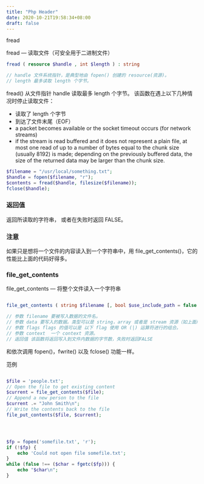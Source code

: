 ```yaml
---
title: "Php Header"
date: 2020-10-21T19:58:34+08:00
draft: false
---
```


fread

fread — 读取文件（可安全用于二进制文件）

```php
fread ( resource $handle , int $length ) : string

// handle 文件系统指针，是典型地由 fopen() 创建的 resource(资源)。
// length 最多读取 length 个字节。
```

fread() 从文件指针 handle 读取最多 length 个字节。 该函数在遇上以下几种情况时停止读取文件：

- 读取了 length 个字节
- 到达了文件末尾（EOF）
- a packet becomes available or the socket timeout occurs (for network streams)
- if the stream is read buffered and it does not represent a plain file, at most one read of up to a number of bytes equal to the chunk size (usually 8192) is made; depending on the previously buffered data, the size of the returned data may be larger than the chunk size.


```php
$filename = "/usr/local/something.txt";
$handle = fopen($filename, "r");
$contents = fread($handle, filesize($filename));
fclose($handle);
```

### 返回值

返回所读取的字符串， 或者在失败时返回 FALSE。

### 注意

如果只是想将一个文件的内容读入到一个字符串中，用 file_get_contents()，它的性能比上面的代码好得多。



### file_get_contents

file_get_contents — 将整个文件读入一个字符串

```php

file_get_contents ( string $filename [, bool $use_include_path = false [, resource $context [, int $offset = -1 [, int $maxlen ]]]] ) : string

// 参数 filename 要被写入数据的文件名。
// 参数 data 要写入的数据。类型可以是 string，array 或者是 stream 资源（如上面所说的那样）。 如果 data 指定为 stream 资源，这里 stream 中所保存的缓存数据将被写入到指定文件中，这种用法就相似于使用 stream_copy_to_stream() 函数。 参数 data 可以是数组（但不能为多维数组），这就相当于 file_put_contents($filename, join('', $array))。
// 参数 flags flags 的值可以是 以下 flag 使用 OR (|) 运算符进行的组合。
// 参数 context  一个 context 资源。
// 返回值 该函数将返回写入到文件内数据的字节数，失败时返回FALSE

```

和依次调用 fopen()，fwrite() 以及 fclose() 功能一样。

范例

```php

$file = 'people.txt';
// Open the file to get existing content
$current = file_get_contents($file);
// Append a new person to the file
$current .= "John Smith\n";
// Write the contents back to the file
file_put_contents($file, $current);
```


```php



$fp = fopen('somefile.txt', 'r');
if (!$fp) {
    echo 'Could not open file somefile.txt';
}
while (false !== ($char = fgetc($fp))) {
    echo "$char\n";
}

```


